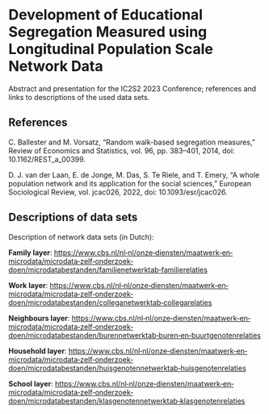 # Development of Educational Segregation Measured using Longitudinal Population Scale Network Data

Abstract and presentation for the IC2S2 2023 Conference; references and links to descriptions of the used data sets.


## References


C. Ballester and M. Vorsatz, “Random walk-based segregation
measures,” Review of Economics and Statistics, vol. 96, pp. 383–401,
2014, doi: 10.1162/REST_a_00399.

D. J. van der Laan, E. de Jonge, M. Das, S. Te Riele, and T. Emery, “A
whole population network and its application for the social sciences,”
European Sociological Review, vol. jcac026, 2022, doi: 10.1093/esr/jcac026.


## Descriptions of data sets

Description of network data sets (in Dutch):

**Family layer**: <https://www.cbs.nl/nl‐nl/onze‐diensten/maatwerk‐en‐microdata/microdata‐zelf‐onderzoek‐doen/microdatabestanden/familienetwerktab‐familierelaties>

**Work layer**: <https://www.cbs.nl/nl‐nl/onze‐diensten/maatwerk‐en‐microdata/microdata‐zelf‐onderzoek‐doen/microdatabestanden/colleganetwerktab‐collegarelaties>

**Neighbours layer**: <https://www.cbs.nl/nl‐nl/onze‐diensten/maatwerk‐en‐microdata/microdata‐zelf‐onderzoek‐doen/microdatabestanden/burennetwerktab‐buren‐en‐buurtgenotenrelaties>

**Household layer**: <https://www.cbs.nl/nl‐nl/onze‐diensten/maatwerk‐en‐microdata/microdata‐zelf‐onderzoek‐doen/microdatabestanden/huisgenotennetwerktab‐huisgenotenrelaties>

**School layer**: <https://www.cbs.nl/nl‐nl/onze‐diensten/maatwerk‐en‐microdata/microdata‐zelf‐onderzoek‐doen/microdatabestanden/klasgenotennetwerktab‐klasgenotenrelaties>


